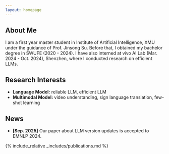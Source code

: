 ```yaml
---
layout: homepage
---
```


## About Me

I am a first year master student in Institute of Artificial Intelligence, XMU under the guidance of Prof. Jinsong Su. Before that, I obtained my bachelor degree in SWUFE (2020 - 2024). I have also interned at vivo AI Lab (Mar. 2024 - Oct. 2024), Shenzhen, where I conducted research on efficient LLMs.

## Research Interests

- **Language Model:** reliable LLM, efficient LLM
- **Multimodal Model:** video understanding, sign language translation, few-shot learning

## News

- **[Sep. 2025]** Our paper about LLM version updates is accepted to EMNLP 2024.

{% include_relative _includes/publications.md %}

